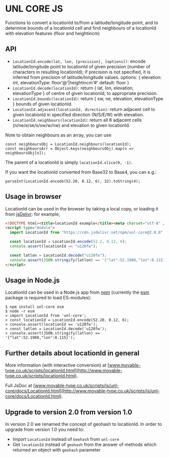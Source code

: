 # UNL CORE JS

Functions to convert a locationId to/from a latitude/longitude point,
and to determine bounds of a locationId cell and find neighbours of a locationId
with elevation features (floor and heightincm)

## API

- `LocationId.encode(lat, lon, [precision], [options])`: encode latitude/longitude point to locationId of given precision
  (number of characters in resulting locationId); if precision is not specified, it is inferred from
  precision of latitude/longitude values.
  options: {
  elevation: int,
  elevationType: floor'@'|heightincm'#' default: floor
  }
- `LocationId.decode(locationId)`: return { lat, lon, elevation, elevationType } of centre of given locationId, to appropriate precision.
- `LocationId.bounds(locationId)`: return { sw, ne, elevation, elevationType } bounds of given locationId.
- `LocationId.adjacent(locationId, direction)`: return adjacent cell to given locationId in specified direction (N/S/E/W) with elevation.
- `LocationId.neighbours(locationId)`: return all 8 adjacent cells (n/ne/e/se/s/sw/w/nw) and elevation to given locationId.

Note to obtain neighbours as an array, you can use

    const neighboursObj = LocationId.neighbours(locationId);
    const neighboursArr = Object.keys(neighboursObj).map(n => neighboursObj[n]);

The parent of a locationId is simply `locationId.slice(0, -1)`.

If you want the locationId converted from Base32 to Base4, you can e.g.:

    parseInt(LocationId.encode(52.20, 0.12, 6), 32).toString(4);

## Usage in browser

LocationId can be used in the browser by taking a local copy, or loading it from
[jsDelivr](https://www.jsdelivr.com/package/npm/unl-core): for example,

```html
<!DOCTYPE html><title>locationId example</title><meta charset="utf-8" />
<script type="module">
  import LocationId from "https://cdn.jsdelivr.net/npm/unl-core@2.0.0";

  const locationId = LocationId.encode(52.2, 0.12, 6);
  console.assert(locationId == "u120fw");

  const latlon = LocationId.decode("u120fw");
  console.assert(JSON.stringify(latlon) == '{"lat":52.1988,"lon":0.115}');
</script>
```

## Usage in Node.js

LocationId can be used in a Node.js app from [npm](https://www.npmjs.com/package/unl-core)
(currently the [esm](https://www.npmjs.com/package/esm) package is required to load ES-modules):

```shell
$ npm install unl-core esm
$ node -r esm
> import LocationId from 'unl-core';
> const locationId = LocationId.encode(52.20, 0.12, 6);
> console.assert(locationId == 'u120fw');
> const latlon = LocationId.decode('u120fw');
> console.assert(JSON.stringify(latlon) == '{"lat":52.1988,"lon":0.115}');
```

## Further details about locationId in general

More information (with interactive conversion) at
[www.movable-type.co.uk/scripts/locationId.html](http://www.movable-type.co.uk/scripts/locationId.html).

Full JsDoc at [www.movable-type.co.uk/scripts/js/unl-core/docs/LocationId.html](http://www.movable-type.co.uk/scripts/js/unl-core/docs/LocationId.html).

## Upgrade to version 2.0 from version 1.0

In version 2.0 we renamed the concept of geohash to locationId. In order to upgrade from version 1.0 you need to:

- Import `LocationId` instead of `Geohash` from `unl-core`
- Get `locationId` instead of `geohash` from the answer of methods which returned an object with `geohash` parameter
